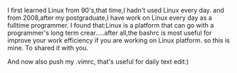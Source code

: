 I first learned Linux from 90's,that time,I hadn't used Linux every day. and
from 2008,after my postgraduate,I have work on Linux every day as a fulltime
programmer. I found that:Linux is a platform that can go with a programmer's
long term crear.....after all,the bashrc is most useful for improve your work
efficiency if you are working on Linux platform. so this is mine. To shared it
with you.

And now also push my .vimrc, that's useful for daily text edit:)

